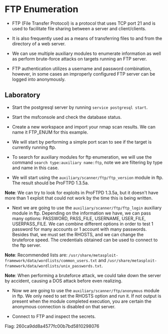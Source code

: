 # FTP Enumeration

+ FTP (File Transfer Protocol) is a protocol that uses TCP port 21 and is used to facilitate file sharing between a server and client/clients.

+ It is also frequently used as a means of transferring files to and from the directory of a web server.

+ We can use multiple auxiliary modules to enumerate information as well as perform brute-force attacks on targets running an FTP server.

+ FTP authentication utilizes a username and password combination, however, in some cases an improperly configured FTP server can be logged into anonymously.

## Laboratory

- Start the postgresql server by running `service postgresql start`.

- Start the msfconsole and check the database status.

- Create a new workspace and import your nmap scan results. We can name it FTP_ENUM for this example.

- We will start by performing a simple port scan to see if the target is currently running ftp.

- To search for auxiliary modules for ftp enumeration, we will use the command `search type:auxiliary name:ftp`, note we are filtering by type and name in this case.

- We will start using the `auxiliary/scanner/ftp/ftp_version` module in ftp. The result should be ProFTPD 1.3.5a.

**Note**: We can try to look for exploits in ProFTPD 1.3.5a, but it doesn't have more than 1 exploit that could not work by the time this is being written.

- Next we are going to use the `auxiliary/scanner/ftp/ftp_login` auxiliary module in ftp. Depending on the information we have, we can pass many options: PASSWORD, PASS_FILE, USERNAME, USER_FILE, USERPASS_FILE. We can combine different options in order to test 1 password for many accounts or 1 account with many passwords. Besides that, we must set the RHOSTS, and we can change the bruteforce speed. The credentials obtained can be used to connect to the ftp server.

**Note**: Recommended lists are: `/usr/share/metasploit-framework/data/wordlists/common_users.txt` and `/usr/share/metasploit-framework/data/wordlists/unix_passwords.txt`.

**Note**: When performing a bruteforce attack, we could take down the server by accident, causing a DOS attack before even realizing.

- Now we are going to use the `auxiliary/scanner/ftp/anonymous` module in ftp. We only need to set the RHOSTS option and run it. If not output is present when the module completed execution, you are certain the anonymous connection is disabled on that server.

- Connect to FTP and inspect the secrets.

Flag: 260ca9dd8a4577fc00b7bd5810298076

